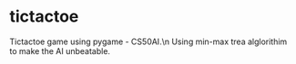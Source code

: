 # tictactoe

Tictactoe game using pygame - CS50AI.\n
Using min-max trea alglorithim to make the AI unbeatable.
